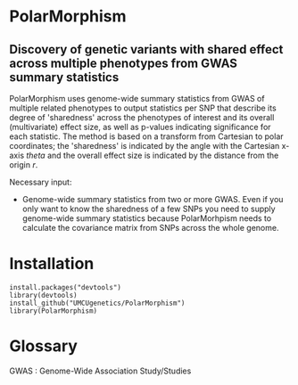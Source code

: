 # PolarMorphism
## Discovery of genetic variants with shared effect across multiple phenotypes from GWAS summary statistics

PolarMorphism uses genome-wide summary statistics from GWAS of multiple related phenotypes to output statistics per SNP that describe its degree of 'sharedness' across the phenotypes of interest and its overall (multivariate) effect size, as well as p-values indicating significance for each statistic. The method is based on a transform from Cartesian to polar coordinates; the 'sharedness' is indicated by the angle with the Cartesian x-axis *theta* and the overall effect size is indicated by the distance from the origin *r*.

Necessary input:
- Genome-wide summary statistics from two or more GWAS. Even if you only want to know the sharedness of a few SNPs you need to supply genome-wide summary statistics because PolarMorhpism needs to calculate the covariance matrix from SNPs across the whole genome.

# Installation
```{r}
install.packages("devtools")
library(devtools)
install_github("UMCUgenetics/PolarMorphism")
library(PolarMorphism)
```

# Glossary
GWAS
: Genome-Wide Association Study/Studies

